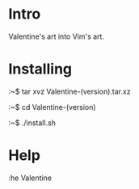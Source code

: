 # Intro

Valentine's art into Vim's art.

# Installing

:~$ tar xvz Valentine-(version).tar.xz

:~$ cd Valentine-(version)

:~$ ./install.sh

# Help

:he Valentine

